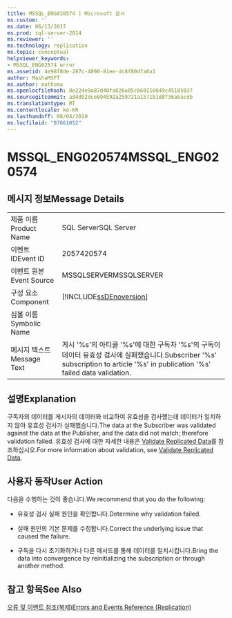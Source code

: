 ```yaml
---
title: MSSQL_ENG020574 | Microsoft 문서
ms.custom: ''
ms.date: 06/13/2017
ms.prod: sql-server-2014
ms.reviewer: ''
ms.technology: replication
ms.topic: conceptual
helpviewer_keywords:
- MSSQL_ENG02574 error
ms.assetid: 4e98f8de-287c-4090-81ee-dc8f80dfa6a1
author: MashaMSFT
ms.author: mathoma
ms.openlocfilehash: 8e224e9a87d40fa826a05c669216649c45185037
ms.sourcegitcommit: ad4d92dce894592a259721a1571b1d8736abacdb
ms.translationtype: MT
ms.contentlocale: ko-KR
ms.lasthandoff: 08/04/2020
ms.locfileid: "87661052"
---
```

# <a name="mssql_eng020574"></a><span data-ttu-id="c23af-102">MSSQL_ENG020574</span><span class="sxs-lookup"><span data-stu-id="c23af-102">MSSQL_ENG020574</span></span>
    
## <a name="message-details"></a><span data-ttu-id="c23af-103">메시지 정보</span><span class="sxs-lookup"><span data-stu-id="c23af-103">Message Details</span></span>  
  
|||  
|-|-|  
|<span data-ttu-id="c23af-104">제품 이름</span><span class="sxs-lookup"><span data-stu-id="c23af-104">Product Name</span></span>|<span data-ttu-id="c23af-105">SQL Server</span><span class="sxs-lookup"><span data-stu-id="c23af-105">SQL Server</span></span>|  
|<span data-ttu-id="c23af-106">이벤트 ID</span><span class="sxs-lookup"><span data-stu-id="c23af-106">Event ID</span></span>|<span data-ttu-id="c23af-107">20574</span><span class="sxs-lookup"><span data-stu-id="c23af-107">20574</span></span>|  
|<span data-ttu-id="c23af-108">이벤트 원본</span><span class="sxs-lookup"><span data-stu-id="c23af-108">Event Source</span></span>|<span data-ttu-id="c23af-109">MSSQLSERVER</span><span class="sxs-lookup"><span data-stu-id="c23af-109">MSSQLSERVER</span></span>|  
|<span data-ttu-id="c23af-110">구성 요소</span><span class="sxs-lookup"><span data-stu-id="c23af-110">Component</span></span>|[!INCLUDE[ssDEnoversion](../../includes/ssdenoversion-md.md)]|  
|<span data-ttu-id="c23af-111">심볼 이름</span><span class="sxs-lookup"><span data-stu-id="c23af-111">Symbolic Name</span></span>||  
|<span data-ttu-id="c23af-112">메시지 텍스트</span><span class="sxs-lookup"><span data-stu-id="c23af-112">Message Text</span></span>|<span data-ttu-id="c23af-113">게시 '%s'의 아티클 '%s'에 대한 구독자 '%s'의 구독이 데이터 유효성 검사에 실패했습니다.</span><span class="sxs-lookup"><span data-stu-id="c23af-113">Subscriber '%s' subscription to article '%s' in publication '%s' failed data validation.</span></span>|  
  
## <a name="explanation"></a><span data-ttu-id="c23af-114">설명</span><span class="sxs-lookup"><span data-stu-id="c23af-114">Explanation</span></span>  
 <span data-ttu-id="c23af-115">구독자의 데이터를 게시자의 데이터와 비교하여 유효성을 검사했는데 데이터가 일치하지 않아 유효성 검사가 실패했습니다.</span><span class="sxs-lookup"><span data-stu-id="c23af-115">The data at the Subscriber was validated against the data at the Publisher, and the data did not match; therefore validation failed.</span></span> <span data-ttu-id="c23af-116">유효성 검사에 대한 자세한 내용은 [Validate Replicated Data](validate-data-at-the-subscriber.md)를 참조하십시오.</span><span class="sxs-lookup"><span data-stu-id="c23af-116">For more information about validation, see [Validate Replicated Data](validate-data-at-the-subscriber.md).</span></span>  
  
## <a name="user-action"></a><span data-ttu-id="c23af-117">사용자 동작</span><span class="sxs-lookup"><span data-stu-id="c23af-117">User Action</span></span>  
 <span data-ttu-id="c23af-118">다음을 수행하는 것이 좋습니다.</span><span class="sxs-lookup"><span data-stu-id="c23af-118">We recommend that you do the following:</span></span>  
  
-   <span data-ttu-id="c23af-119">유효성 검사 실패 원인을 확인합니다.</span><span class="sxs-lookup"><span data-stu-id="c23af-119">Determine why validation failed.</span></span>  
  
-   <span data-ttu-id="c23af-120">실패 원인의 기본 문제를 수정합니다.</span><span class="sxs-lookup"><span data-stu-id="c23af-120">Correct the underlying issue that caused the failure.</span></span>  
  
-   <span data-ttu-id="c23af-121">구독을 다시 초기화하거나 다른 메서드를 통해 데이터를 일치시킵니다.</span><span class="sxs-lookup"><span data-stu-id="c23af-121">Bring the data into convergence by reinitializing the subscription or through another method.</span></span>  
  
## <a name="see-also"></a><span data-ttu-id="c23af-122">참고 항목</span><span class="sxs-lookup"><span data-stu-id="c23af-122">See Also</span></span>  
 [<span data-ttu-id="c23af-123">오류 및 이벤트 참조&#40;복제&#41;</span><span class="sxs-lookup"><span data-stu-id="c23af-123">Errors and Events Reference &#40;Replication&#41;</span></span>](errors-and-events-reference-replication.md)  
  
  
